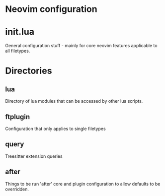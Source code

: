 # Neovim configuration

# init.lua

General configuration stuff - mainly for core neovim features applicable to all
filetypes.

# Directories

## lua
Directory of lua modules that can be accessed by other lua scripts.

## ftplugin
Configuration that only applies to single filetypes

## query
Treesitter extension queries

## after
Things to be run 'after' core and plugin configuration to allow defaults to be
overridden.
